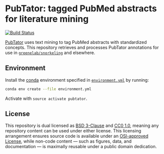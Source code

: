 # PubTator: tagged PubMed abstracts for literature mining

[![Build Status](https://travis-ci.org/greenelab/pubtator.svg?branch=master)](https://travis-ci.org/greenelab/pubtator)

[PubTator](https://www.ncbi.nlm.nih.gov/CBBresearch/Lu/Demo/PubTator/) uses text mining to tag PubMed abstracts with standardized concepts. This repository retrieves and processes PubTator annotations for use in [`greenelab/snorkeling`](https://github.com/greenelab/snorkeling) and elsewhere.

## Environment

Install the [conda](https://conda.io) environment specified in [`environment.yml`](environment.yml) by running:

```sh
conda env create --file environment.yml
```

Activate with `source activate pubtator`.

## License

This repository is dual licensed as [BSD 3-Clause](LICENSE-BSD.md) and [CC0 1.0](LICENSE-CC0.md), meaning any repository content can be used under either license. This licensing arrangement ensures source code is available under an [OSI-approved License](https://opensource.org/licenses/alphabetical), while non-code content — such as figures, data, and documentation — is maximally reusable under a public domain dedication.
